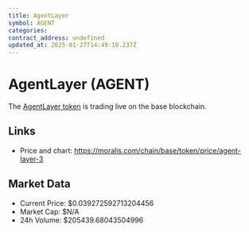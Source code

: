 ```yaml
---
title: AgentLayer
symbol: AGENT
categories: 
contract_address: undefined
updated_at: 2025-01-27T14:49:10.237Z
---
```


# AgentLayer (AGENT)
The [AgentLayer token](https://moralis.com/chain/base/token/price/agent-layer-3) is trading live on the base blockchain.

## Links
- Price and chart: https://moralis.com/chain/base/token/price/agent-layer-3

## Market Data
- Current Price: $0.039272592713204456
- Market Cap: $N/A
- 24h Volume: $205439.68043504996
